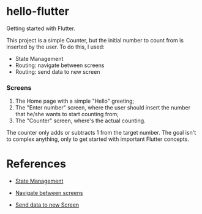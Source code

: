 # hello-flutter
Getting started with Flutter.

This project is a simple Counter, but the initial number to count from is inserted by the user. To do this, I used:

* State Management
* Routing: navigate between screens
* Routing: send data to new screen



### Screens

1. The Home page with a simple "Hello" greeting;
2. The "Enter number" screen, where the user should insert the number that he/she wants to start counting from;
3. The "Counter" screen, where's the actual counting.

The counter only adds or subtracts 1 from the target number. The goal isn't to complex anything, only to get started with important Flutter concepts.

# References

* [State Management](https://docs.flutter.dev/get-started/flutter-for/react-native-devs#state-management)

* [Navigate between screens](https://docs.flutter.dev/get-started/flutter-for/react-native-devs#routing)

* [Send data to new Screen](https://docs.flutter.dev/cookbook/navigation/passing-data)

